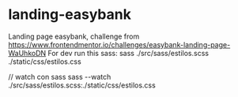 # landing-easybank
Landing page easybank, challenge from https://www.frontendmentor.io/challenges/easybank-landing-page-WaUhkoDN
For dev run this sass:
sass ./src/sass/estilos.scss ./static/css/estilos.css

// watch con sass
sass --watch ./src/sass/estilos.scss:./static/css/estilos.css
